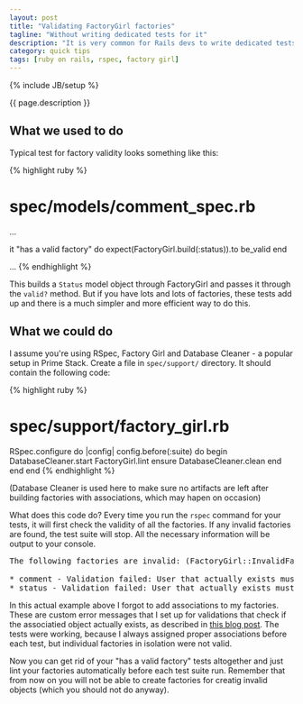 ```yaml
---
layout: post
title: "Validating FactoryGirl factories"
tagline: "Without writing dedicated tests for it"
description: "It is very common for Rails devs to write dedicated tests that make sure that the given model has a valid factory associated with it. It seems like a good practice - these tests check if the factories used in other tests are set up correctly. If something changes in the validations, they will let you know where changes should be made. But, as always, we can do better and save some keystrokes."
category: quick tips
tags: [ruby on rails, rspec, factory girl]
---
```

{% include JB/setup %}

{{ page.description }}
<!--break-->

<h2>What we used to do</h2>

Typical test for factory validity looks something like this:

{% highlight ruby %}
# spec/models/comment_spec.rb

...

it "has a valid factory" do
  expect(FactoryGirl.build(:status)).to be_valid
end

...
{% endhighlight %}

This builds a ```Status``` model object through FactoryGirl and passes it through the ```valid?``` method. But if you have lots and lots of factories, these tests add up and there is a much simpler and more efficient way to do this.

<h2>What we could do</h2>

I assume you're using RSpec, Factory Girl and Database Cleaner - a popular setup in Prime Stack. Create a file in ```spec/support/``` directory. It should contain the following code:

{% highlight ruby %}
# spec/support/factory_girl.rb

RSpec.configure do |config|
  config.before(:suite) do
    begin
      DatabaseCleaner.start
      FactoryGirl.lint
    ensure
      DatabaseCleaner.clean
    end
  end
end
{% endhighlight %}

(Database Cleaner is used here to make sure no artifacts are left after building factories with associations, which may hapen on occasion)

What does this code do? Every time you run the ```rspec``` command for your tests, it will first check the validity of all the factories. If any invalid factories are found, the test suite will stop. All the necessary information will be output to your console.

<pre>
The following factories are invalid: (FactoryGirl::InvalidFactoryError)

* comment - Validation failed: User that actually exists must be assigned! (ActiveRecord::RecordInvalid)
* status - Validation failed: User that actually exists must be assigned! (ActiveRecord::RecordInvalid)
</pre>

In this actual example above I forgot to add associations to my factories. These are custom error messages that I set up for validations that check if the associatied object actually exists, as described in <a href="http://mczuchnowski.github.io/quick%20tips/2015/03/24/validating-presence-of-object/">this blog post</a>. The tests were working, because I always assigned proper associations before each test, but individual factories in isolation were not valid.

Now you can get rid of your "has a valid factory" tests altogether and just lint your factories automatically before each test suite run. Remember that from now on you will not be able to create factories for creatig invalid objects (which you should not do anyway).
